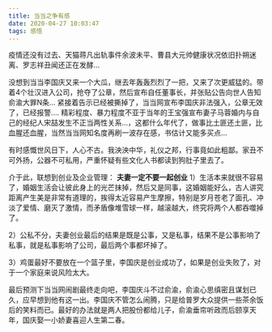 ```yaml
---
title: 当当之争有感
date: 2020-04-27 10:03:47
tags: 感悟
---
```


疫情还没有过去、天猫蒋凡出轨事件余波未平、曹县大元帅健康状况依旧扑朔迷离、罗志祥丑闻还正在发酵...

没想到当当李国庆又来一个大瓜，继去年轰轰烈烈了一把，又来了次更威猛的。带着4个壮汉进入公司，抢夺了公章，然后宣布自任董事长，并张贴公告向世人告知俞渝大罪N条...
紧接着告示已经被撕掉了，当当网宣布李国庆非法强入，公章无效了，已经报警....
精彩程度、暴力程度不亚于当年的王宝强宣布妻子马蓉婚内与自己的经纪人宋喆发生不正当两性关系...，这都什么年代了，做事比土匪还土匪，比血腥还血腥，当然当当网知名度再刷一波存在感，书估计又能多买点...

有时感慨世风日下，人心不古。我泱泱中华，礼仪之邦，行事竟如此粗鄙。家丑不可外扬，公器不可私用，严重怀疑有些文化人书都读到狗肚子里去了。

介于此，联想到创业及企业管理：
**夫妻一定不要一起创业**
1）生活本来就很不容易了，婚姻生活会让彼此身上的光芒抹掉，然后又是同事，这婚姻能好么，古人讲究距离产生美是非常有道理的，挨得太近容易产生摩擦，特别是岁月苍老了面孔、冲淡了爱情、磨灭了激情，而矛盾像堆雪球一样，越滚越大，终究将两个人都吞噬掉了。

2）公私不分，夫妻创业最后的结果是既是公事，又是私事，结果不是公事影响了私事，就是私事影响了公司，最后两个事都坏掉了。

3）鸡蛋最好不要放在一个篮子里，李国庆是创业成功了，如果是创业失败了，对于一个家庭来说风险太大。

最后预测下当当网闹剧最终走向吧，李国庆斗不过俞渝，俞渝心思缜密且谋划已久，应早想到他有这一出。李国庆不管怎么闹腾，只是给普罗大众提供一些茶余饭后的笑料而已。最好的办法就是两人把股份都给儿子，俞渝垂帘听政而后颐享天年，国庆娶一小娇妻喜迎人生第二春。
